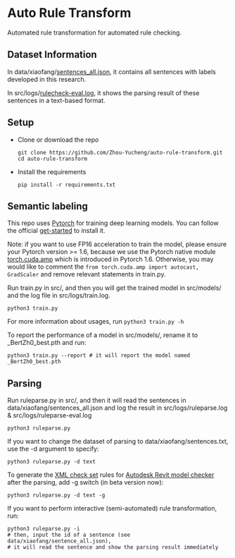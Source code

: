 # Auto Rule Transform

Automated rule transformation for automated rule checking.  




## Dataset Information

In data/xiaofang/[sentences_all.json](https://github.com/Zhou-Yucheng/auto-rule-transform/blob/main/data/xiaofang/sentences_all.json), it contains all sentences with labels developed in this research.  

In src/logs/[rulecheck-eval.log](https://github.com/Zhou-Yucheng/auto-rule-transform/blob/main/src/logs/rulecheck-eval.log), it shows the parsing result of these sentences in a text-based format.  

## Setup

- Clone or download the repo  
  ```
  git clone https://github.com/Zhou-Yucheng/auto-rule-transform.git
  cd auto-rule-transform
  ```
- Install the requirements 
  ```
  pip install -r requirements.txt
  ```

## Semantic labeling

This repo uses [Pytorch](https://pytorch.org/) for training deep learning models. You can follow the official [get-started](https://pytorch.org/get-started/locally/) to install it.

Note: if you want to use FP16 acceleration to train the model, please ensure your Pytorch version >= 1.6, because we use the Pytorch native module [torch.cuda.amp](https://pytorch.org/docs/stable/amp.html) which is introduced in Pytorch 1.6. Otherwise, you may would like to comment the `from torch.cuda.amp import autocast, GradScaler` and remove relevant statements in train.py.

Run train.py in src/, and then you will get the trained model in src/models/ and the log file in src/logs/train.log.

  ```
python3 train.py
  ```
For more information about usages, run `python3 train.py -h`  

To report the performance of a model in src/models/, rename it to _BertZh0_best.pth and run:

  ```
python3 train.py --report # it will report the model named _BertZh0_best.pth
  ```

## Parsing

Run ruleparse.py in src/, and then it will read the sentences in data/xiaofang/sentences_all.json and log the result in src/logs/ruleparse.log & src/logs/ruleparse-eval.log

  ```
python3 ruleparse.py
  ```

If you want to change the dataset of parsing to data/xiaofang/sentences.txt, use the -d argument to specify:

  ```
python3 ruleparse.py -d text
  ```

To generate the [XML check set](https://interoperability.autodesk.com/modelcheckerconfigurator/downloads/xmlschema.pdf) rules for [Autodesk Revit model checker](https://interoperability.autodesk.com/modelchecker.php) after the parsing, add -g switch (in beta version now):

  ```
python3 ruleparse.py -d text -g
  ```

If you want to perform interactive (semi-automated) rule transformation, run:

  ```
python3 ruleparse.py -i
# then, input the id of a sentence (see data/xiaofang/sentence_all.json),  
# it will read the sentence and show the parsing result immediately
  ```


